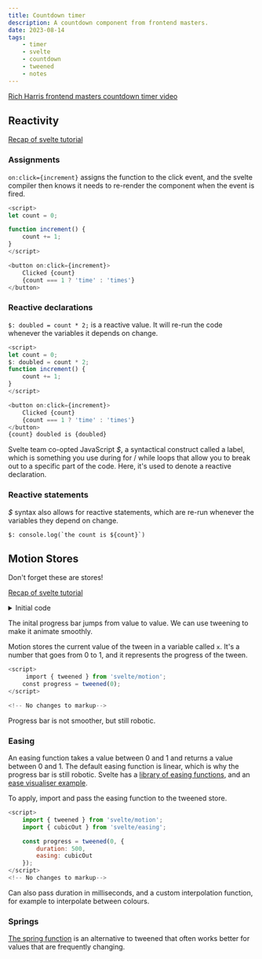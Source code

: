 ```yaml
---
title: Countdown timer
description: A countdown component from frontend masters.
date: 2023-08-14
tags:
    - timer
    - svelte
    - countdown
    - tweened
    - notes
---
```


[Rich Harris frontend masters countdown timer video](https://frontendmasters.com/courses/svelte-v2/countdown-timer/)

## Reactivity

[Recap of svelte tutorial](https://learn.svelte.dev/tutorial/reactive-assignments)

### Assignments

`on:click={increment}` assigns the function to the click event, and the svelte compiler then knows it needs to re-render the component when the event is fired.

```javascript
<script>
let count = 0;

function increment() {
    count += 1;
}
</script>

<button on:click={increment}>
    Clicked {count}
    {count === 1 ? 'time' : 'times'}
</button>
```

### Reactive declarations

`$: doubled = count * 2;` is a reactive value. It will re-run the code whenever the variables it depends on change.

```javascript
<script>
let count = 0;
$: doubled = count * 2;
function increment() {
    count += 1;
}
</script>

<button on:click={increment}>
    Clicked {count}
    {count === 1 ? 'time' : 'times'}
</button>
{count} doubled is {doubled}
```

Svelte team co-opted JavaScript _$_, a syntactical construct called a label, which is something you use during for / while loops that allow you to break out to a specific part of the code. Here, it's used to denote a reactive declaration.

### Reactive statements

_$_ syntax also allows for reactive statements, which are re-run whenever the variables they depend on change.

`` $: console.log(`the count is ${count}`) ``

## Motion Stores

Don't forget these are stores!

[Recap of svelte tutorial](https://learn.svelte.dev/tutorial/motion/tweens)

<details>
<summary>
Initial code
</summary>

```javascript
<script>
    import { writable } from 'svelte/store';
    const progress = writable(0);
</script>


<progress value={$progress} />

<button on:click={() => progress.set(0)}>
 0%</button>

<button on:click={() => progress.set(0.25)}>
 25%</button>

<button on:click={() => progress.set(0.5)}>
 50%</button>

<button on:click={() => progress.set(0.75)}>
 75%</button>

<button on:click={() => progress.set(1)}>
 100%</button>
<style>
    progress {
        display: block;
        width: 100%;
    }
</style>
```

</details>

The inital progress bar jumps from value to value. We can use tweening to make it animate smoothly.

Motion stores the current value of the tween in a variable called `x`. It's a number that goes from 0 to 1, and it represents the progress of the tween.

```javascript
<script>
     import { tweened } from 'svelte/motion';
    const progress = tweened(0);
</script>

<!-- No changes to markup-->
```

Progress bar is not smoother, but still robotic.

### Easing

An easing function takes a value between 0 and 1 and returns a value between 0 and 1. The default easing function is linear, which is why the progress bar is still robotic.
Svelte has a [library of easing functions](https://svelte.dev/docs/svelte-easing), and an [ease visualiser example](https://svelte.dev/examples/easing).

To apply, import and pass the easing function to the tweened store.

```javascript
<script>
    import { tweened } from 'svelte/motion';
    import { cubicOut } from 'svelte/easing';

    const progress = tweened(0, {
        duration: 500,
        easing: cubicOut
    });
</script>
<!-- No changes to markup-->
```

Can also pass duration in milliseconds, and a custom interpolation function, for example to interpolate between colours.

### Springs

[The spring function](https://learn.svelte.dev/tutorial/springs) is an alternative to tweened that often works better for values that are frequently changing.
